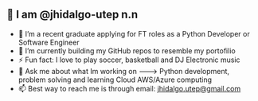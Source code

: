 
## 👋 I am @jhidalgo-utep n.n

- 👀 I’m a recent graduate applying for FT roles as a Python Developer or Software Engineer
- 🔭 I’m currently building my GitHub repos to resemble my portofilio
- ⚡ Fun fact: I love to play soccer, basketball and DJ Electronic music
- 💬 Ask me about what Im working on ---> Python development, problem solving and learning Cloud AWS/Azure computing
- 📫 Best way to reach me is through email: jhidalgo.utep@gmail.com

